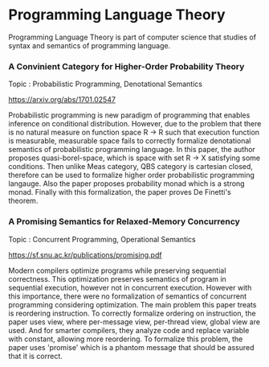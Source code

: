 # Programming Language Theory
Programming Language Theory is part of computer science that studies of syntax and semantics of programming language.

### A Convinient Category for Higher-Order Probability Theory

Topic : Probabilistic Programming, Denotational Semantics

<https://arxiv.org/abs/1701.02547>

Probabilistic programming is new paradigm of programming that enables inference on conditional distribution.
However, due to the problem that there is no natural measure on function space R -> R such that execution function is measurable, 
measurable space fails to correctly formalize denotational semantics of probabilistic programming language.
In this paper, the author proposes quasi-borel-space, which is space with set R -> X satisfying some conditions.
Then unlike Meas category, QBS category is cartesian closed, therefore can be used to formalize higher order probabilistic programming langauge.
Also the paper proposes probability monad which is a strong monad.
Finally with this formalization, the paper proves De Finetti's theorem.

### A Promising Semantics for Relaxed-Memory Concurrency

Topic : Concurrent Programming, Operational Semantics

<https://sf.snu.ac.kr/publications/promising.pdf>

Modern compilers optimize programs while preserving sequential correctness.
This optimization preserves semantics of program in sequential execution, however not in concurrent execution.
However with this importance, there were no formalization of semantics of concurrent programming considering optimization.
The main problem this paper treats is reordering instruction.
To correctly formalize ordering on instruction, the paper uses view, where per-message view, per-thread view, global view are used.
And for smarter compilers, they analyze code and replace variable with constant, allowing more reordering.
To formalize this problem, the paper uses 'promise' which is a phantom message that should be assured that it is correct.

